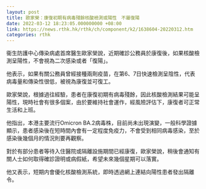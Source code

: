 ```yaml
---
layout: post
title: 歐家榮：康復初期有病毒殘餘核酸檢測或陽性　不屬復陽
date: 2022-03-12 18:23:05.000000000 +08:00
link: https://news.rthk.hk/rthk/ch/component/k2/1638604-20220312.htm
categories: rthk
---
```


衞生防護中心傳染病處首席醫生歐家榮說，近期確診公務員於康復後，如果核酸檢測呈陽性，不會視為二次感染或者「復陽」。

他表示，如果有關公務員曾經接種兩劑疫苗，在第6、7日快速檢測呈陰性，代表病毒量和傳染性很低，被視為康復並可復工。

歐家榮說，根據過往經驗，患者在康復初期有病毒殘餘，因此核酸檢測結果可能呈陽性，現時社會有很多個案，由於要維持社會運作，經風險評估下，康復者可正常生活和上班。

他指出，本港主要流行Omicron BA.2病毒株，目前尚未出現演變，一般科學證據顯示，患者感染後在短時間內會有一定程度免疫力，不會受到相同病毒感染，至於感染後幾個月的情況則要再觀察。

對於有部分患者等待入住醫院或隔離設施期間已經康復，歐家榮說，稍後會通知有關人士如何取得確診證明或病假紙，希望未來幾個星期可以落實。

他又表示，短期内會優化核酸檢測系統，即時透過網上連結向陽性患者發出隔離令。
